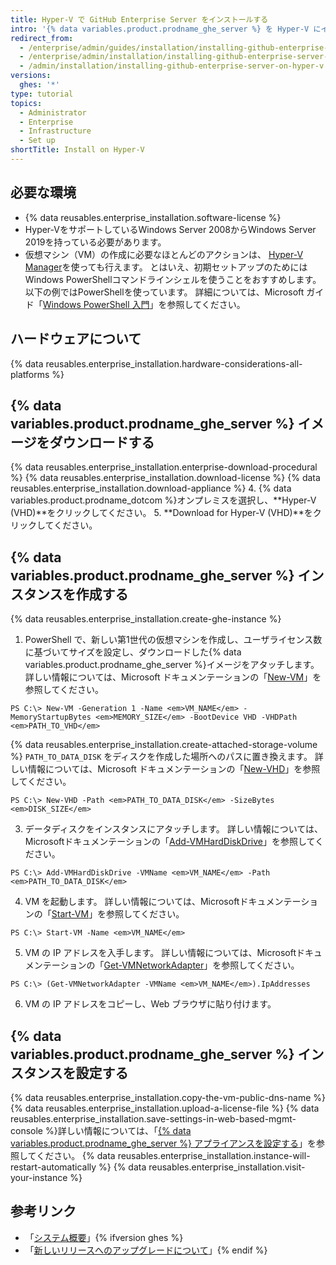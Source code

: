 ```yaml
---
title: Hyper-V で GitHub Enterprise Server をインストールする
intro: '{% data variables.product.prodname_ghe_server %} を Hyper-V にインストールするには、Windows Server 2008 から Windows Server 2019 までを実行しているマシンに配備する必要があります。'
redirect_from:
  - /enterprise/admin/guides/installation/installing-github-enterprise-on-hyper-v/
  - /enterprise/admin/installation/installing-github-enterprise-server-on-hyper-v
  - /admin/installation/installing-github-enterprise-server-on-hyper-v
versions:
  ghes: '*'
type: tutorial
topics:
  - Administrator
  - Enterprise
  - Infrastructure
  - Set up
shortTitle: Install on Hyper-V
---
```


## 必要な環境

- {% data reusables.enterprise_installation.software-license %}
- Hyper-VをサポートしているWindows Server 2008からWindows Server 2019を持っている必要があります。
- 仮想マシン（VM）の作成に必要なほとんどのアクションは、 [Hyper-V Manager](https://docs.microsoft.com/windows-server/virtualization/hyper-v/manage/remotely-manage-hyper-v-hosts)を使っても行えます。 とはいえ、初期セットアップのためにはWindows PowerShellコマンドラインシェルを使うことをおすすめします。 以下の例ではPowerShellを使っています。 詳細については、Microsoft ガイド「[Windows PowerShell 入門](https://docs.microsoft.com/powershell/scripting/getting-started/getting-started-with-windows-powershell?view=powershell-5.1)」を参照してください。

## ハードウェアについて

{% data reusables.enterprise_installation.hardware-considerations-all-platforms %}

## {% data variables.product.prodname_ghe_server %} イメージをダウンロードする

{% data reusables.enterprise_installation.enterprise-download-procedural %}
{% data reusables.enterprise_installation.download-license %}
{% data reusables.enterprise_installation.download-appliance %}
4. {% data variables.product.prodname_dotcom %}オンプレミスを選択し、**Hyper-V (VHD)**をクリックしてください。
5. **Download for Hyper-V (VHD)**をクリックしてください。

## {% data variables.product.prodname_ghe_server %} インスタンスを作成する

{% data reusables.enterprise_installation.create-ghe-instance %}

1. PowerShell で、新しい第1世代の仮想マシンを作成し、ユーザライセンス数に基づいてサイズを設定し、ダウンロードした{% data variables.product.prodname_ghe_server %}イメージをアタッチします。 詳しい情報については、Microsoft ドキュメンテーションの「[New-VM](https://docs.microsoft.com/powershell/module/hyper-v/new-vm?view=win10-ps)」を参照してください。
  ```shell
  PS C:\> New-VM -Generation 1 -Name <em>VM_NAME</em> -MemoryStartupBytes <em>MEMORY_SIZE</em> -BootDevice VHD -VHDPath <em>PATH_TO_VHD</em>  
  ```
{% data reusables.enterprise_installation.create-attached-storage-volume %} `PATH_TO_DATA_DISK` をディスクを作成した場所へのパスに置き換えます。 詳しい情報については、Microsoft ドキュメンテーションの「[New-VHD](https://docs.microsoft.com/powershell/module/hyper-v/new-vhd?view=win10-ps)」を参照してください。
  ```shell
  PS C:\> New-VHD -Path <em>PATH_TO_DATA_DISK</em> -SizeBytes <em>DISK_SIZE</em>
  ```
3. データディスクをインスタンスにアタッチします。 詳しい情報については、Microsoftドキュメンテーションの「[Add-VMHardDiskDrive](https://docs.microsoft.com/powershell/module/hyper-v/add-vmharddiskdrive?view=win10-ps)」を参照してください。
  ```shell
  PS C:\> Add-VMHardDiskDrive -VMName <em>VM_NAME</em> -Path <em>PATH_TO_DATA_DISK</em>
  ```
4. VM を起動します。 詳しい情報については、Microsoftドキュメンテーションの「[Start-VM](https://docs.microsoft.com/powershell/module/hyper-v/start-vm?view=win10-ps)」を参照してください。
  ```shell
  PS C:\> Start-VM -Name <em>VM_NAME</em>
  ```
5. VM の IP アドレスを入手します。 詳しい情報については、Microsoftドキュメンテーションの「[Get-VMNetworkAdapter](https://docs.microsoft.com/powershell/module/hyper-v/get-vmnetworkadapter?view=win10-ps)」を参照してください。
  ```shell
  PS C:\> (Get-VMNetworkAdapter -VMName <em>VM_NAME</em>).IpAddresses
  ```
6. VM の IP アドレスをコピーし、Web ブラウザに貼り付けます。

## {% data variables.product.prodname_ghe_server %} インスタンスを設定する

{% data reusables.enterprise_installation.copy-the-vm-public-dns-name %}
{% data reusables.enterprise_installation.upload-a-license-file %}
{% data reusables.enterprise_installation.save-settings-in-web-based-mgmt-console %}詳しい情報については、「[{% data variables.product.prodname_ghe_server %} アプライアンスを設定する](/enterprise/admin/guides/installation/configuring-the-github-enterprise-server-appliance)」を参照してください。
{% data reusables.enterprise_installation.instance-will-restart-automatically %}
{% data reusables.enterprise_installation.visit-your-instance %}

## 参考リンク

- 「[システム概要](/enterprise/admin/guides/installation/system-overview)」{% ifversion ghes %}
- 「[新しいリリースへのアップグレードについて](/admin/overview/about-upgrades-to-new-releases)」{% endif %}
